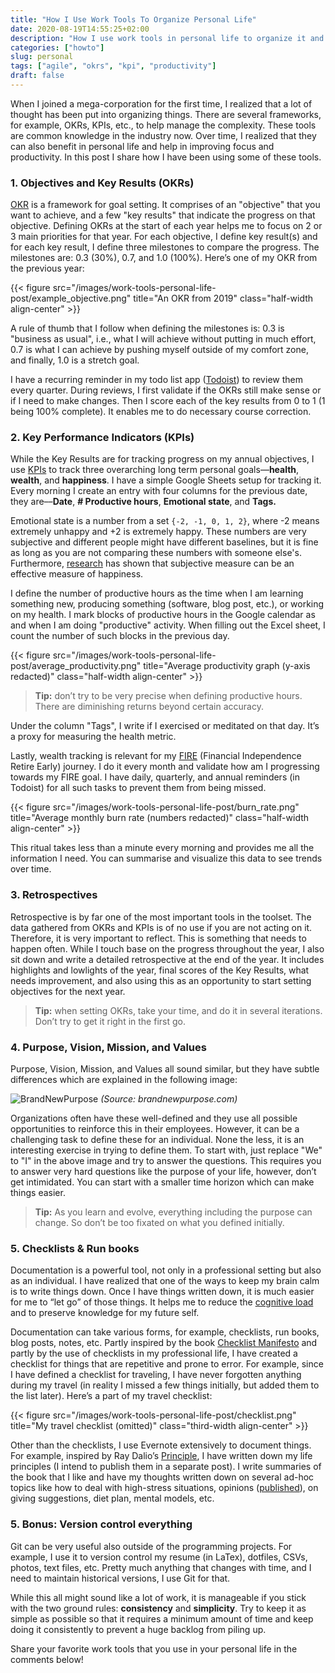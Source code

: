 ```yaml
---
title: "How I Use Work Tools To Organize Personal Life"
date: 2020-08-19T14:55:25+02:00
description: "How I use work tools in personal life to organize it and improve my productivity."
categories: ["howto"]
slug: personal
tags: ["agile", "okrs", "kpi", "productivity"]
draft: false
---
```


When I joined a mega-corporation for the first time, I realized that a lot of thought has been put into organizing things. There are several frameworks, for example, OKRs, KPIs, etc., to help manage the complexity. These tools are common knowledge in the industry now. Over time, I realized that they can also benefit in personal life and help in improving focus and productivity. In this post I share how I have been using some of these tools.

### 1. Objectives and Key Results (OKRs)

[OKR](https://felipecastro.com/en/okr/what-is-okr/) is a framework for goal setting. It comprises of an "objective" that you want to achieve, and a few "key results" that indicate the progress on that objective. Defining OKRs at the start of each year helps me to focus on 2 or 3 main priorities for that year. For each objective, I define key result(s) and for each key result, I define three milestones to compare the progress. The milestones are: 0.3 (30%), 0.7, and 1.0 (100%). Here’s one of my OKR from the previous year:

{{< figure src="/images/work-tools-personal-life-post/example_objective.png" title="An OKR from 2019" class="half-width align-center" >}}

A rule of thumb that I follow when defining the milestones is: 0.3 is "business as usual", i.e., what I will achieve without putting in much effort, 0.7 is what I can achieve by pushing myself outside of my comfort zone, and finally, 1.0 is a stretch goal.

I have a recurring reminder in my todo list app ([Todoist](https://todoist.com/)) to review them every quarter. During reviews, I first validate if the OKRs still make sense or if I need to make changes. Then I score each of the key results from 0 to 1 (1 being 100% complete). It enables me to do necessary course correction.

### 2. Key Performance Indicators (KPIs)

While the Key Results are for tracking progress on my annual objectives, I use [KPIs](https://www.klipfolio.com/resources/articles/what-is-a-key-performance-indicator) to track three overarching long term personal goals––**health**, **wealth**, and **happiness**. I have a simple Google Sheets setup for tracking it. Every morning I create an entry with four columns for the previous date, they are––**Date**, **# Productive hours**, **Emotional state**, and **Tags.**

Emotional state is a number from a set `{-2, -1, 0, 1, 2}`, where -2 means extremely unhappy and +2 is extremely happy. These numbers are very subjective and different people might have different baselines, but it is fine as long as you are not comparing these numbers with someone else's. Furthermore, [research](https://www.nap.edu/catalog/18548/subjective-well-being-measuring-happiness-suffering-and-other-dimensions-of) has shown that subjective measure can be an effective measure of happiness.

I define the number of productive hours as the time when I am learning something new, producing something (software, blog post, etc.), or working on my health. I mark blocks of productive hours in the Google calendar as and when I am doing "productive" activity. When filling out the Excel sheet, I count the number of such blocks in the previous day.

{{< figure src="/images/work-tools-personal-life-post/average_productivity.png" title="Average productivity graph (y-axis redacted)" class="half-width align-center" >}}

> **Tip:** don’t try to be very precise when defining productive hours. There are diminishing returns beyond certain accuracy.

Under the column "Tags", I write if I exercised or meditated on that day. It’s a proxy for measuring the health metric.

Lastly, wealth tracking is relevant for my [FIRE](https://www.investopedia.com/terms/f/financial-independence-retire-early-fire.asp) (Financial Independence Retire Early) journey. I do it every month and validate how am I progressing towards my FIRE goal. I have daily, quarterly, and annual reminders (in Todoist) for all such tasks to prevent them from being missed.

{{< figure src="/images/work-tools-personal-life-post/burn_rate.png" title="Average monthly burn rate (numbers redacted)" class="half-width align-center" >}}

This ritual takes less than a minute every morning and provides me all the information I need. You can summarise and visualize this data to see trends over time.

### 3. Retrospectives

Retrospective is by far one of the most important tools in the toolset. The data gathered from OKRs and KPIs is of no use if you are not acting on it. Therefore, it is very important to reflect. This is something that needs to happen often. While I touch base on the progress throughout the year, I also sit down and write a detailed retrospective at the end of the year. It includes highlights and lowlights of the year, final scores of the Key Results, what needs improvement, and also using this as an opportunity to start setting objectives for the next year.

> **Tip:** when setting OKRs, take your time, and do it in several iterations. Don’t try to get it right in the first go.

### 4. Purpose, Vision, Mission, and Values

Purpose, Vision, Mission, and Values all sound similar, but they have subtle differences which are explained in the following image:

![BrandNewPurpose](/images/work-tools-personal-life-post/purpose.png)
*(Source: brandnewpurpose.com)*

Organizations often have these well-defined and they use all possible opportunities to reinforce this in their employees. However, it can be a challenging task to define these for an individual. None the less, it is an interesting exercise in trying to define them. To start with, just replace "We" to "I" in the above image and try to answer the questions. This requires you to answer very hard questions like the purpose of your life, however, don’t get intimidated. You can start with a smaller time horizon which can make things easier.

> **Tip:** As you learn and evolve, everything including the purpose can change. So don’t be too fixated on what you defined initially.


### 5. Checklists & Run books

Documentation is a powerful tool, not only in a professional setting but also as an individual. I have realized that one of the ways to keep my brain calm is to write things down. Once I have things written down, it is much easier for me to “let go” of those things. It helps me to reduce the [cognitive load](https://www.mindtools.com/pages/article/cognitive-load-theory.htm) and to preserve knowledge for my future self.

Documentation can take various forms, for example, checklists, run books, blog posts, notes, etc. Partly inspired by the book [Checklist Manifesto](https://www.goodreads.com/book/show/6667514-the-checklist-manifesto) and partly by the use of checklists in my professional life, I have created a checklist for things that are repetitive and prone to error. For example, since I have defined a checklist for traveling, I have never forgotten anything during my travel (in reality I missed a few things initially, but added them to the list later). Here’s a part of my travel checklist:


{{< figure src="/images/work-tools-personal-life-post/checklist.png" title="My travel checklist (omitted)" class="third-width align-center" >}}

Other than the checklists, I use Evernote extensively to document things. For example, inspired by Ray Dalio’s [Principle](https://www.goodreads.com/book/show/34536488-principles), I have written down my life principles (I intend to publish them in a separate post). I write summaries of the book that I like and have my thoughts written down on several ad-hoc topics like how to deal with high-stress situations, opinions ([published](https://shivamdixit.com/management/opinions/)), on giving suggestions, diet plan, mental models, etc.

### 5. Bonus: Version control everything

Git can be very useful also outside of the programming projects. For example, I use it to version control my resume (in LaTex), dotfiles, CSVs, photos, text files, etc. Pretty much anything that changes with time, and I need to maintain historical versions, I use Git for that.

While this all might sound like a lot of work, it is manageable if you stick with the two ground rules: **consistency** and **simplicity**. Try to keep it as simple as possible so that it requires a minimum amount of time and keep doing it consistently to prevent a huge backlog from piling up.

Share your favorite work tools that you use in your personal life in the comments below!
